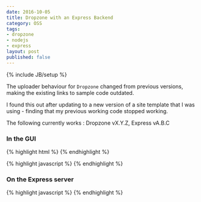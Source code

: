 ```yaml
---
date: 2016-10-05
title: Dropzone with an Express Backend
category: OSS
tags:
- dropzone
- nodejs
- express
layout: post
published: false
---
```

{% include JB/setup %}

The uploader behaviour for ```Dropzone``` changed from previous versions, 
making the existing links to sample code outdated.  

I found this out after updating to a new version of a site template that
I was using - finding that my previous working code stopped working.

The following currently works : Dropzone vX.Y.Z, Express vA.B.C

### In the GUI

{% highlight html %}
{% endhighlight %}

{% highlight javascript %}
{% endhighlight %}

### On the Express server 

{% highlight javascript %}
{% endhighlight %}

